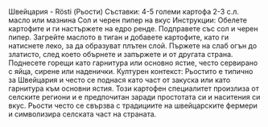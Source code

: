 Швейцария - Rösti (Рьости)
Съставки:
4-5 големи картофа
2-3 с.л. масло или мазнина
Сол и черен пипер на вкус
Инструкции:
Обелете картофите и ги настържете на едро ренде. Подправете със сол и черен пипер.
Загрейте маслото в тиган и добавете картофите, като ги натиснете леко, за да образуват плътен слой.
Пържете на слаб огън до златисто, след което обърнете и запържете и от другата страна.
Поднесете горещи като гарнитура или основно ястие, често сервирано с яйца, сирене или наденички.
Културен контекст:
Рьостито е типично за Швейцария и често се поднася като част от закуска или като гарнитура към основни ястия. Този картофен специалитет произлиза от селските региони и е предпочитан заради простотата си и наситения си вкус. Рьости често се свързва с традициите на швейцарските фермери и символизира селската част на страната.